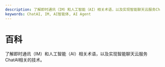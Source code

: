 ```yaml
---
description: 了解即时通讯（IM）和人工智能（AI）相关术语，以及实现智能聊天云服务ChatAI相关的技术。
keywords: ChatAI, IM, AI智能体, AI Agent
---
```

# 百科

了解即时通讯（IM）和人工智能（AI）相关术语，以及实现智能聊天云服务ChatAI相关的技术。
